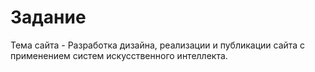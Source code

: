 # Задание

Тема сайта - Разработка дизайна, реализации и публикации сайта с применением систем искусственного интеллекта. 

